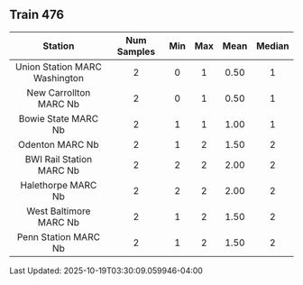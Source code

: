 ## Train 476

| Station | Num Samples | Min | Max | Mean | Median |
| :-----: | :---------: | :-: | :-: | :--: | :----: |
| Union Station MARC Washington | 2 | 0 | 1 | 0.50 | 1 |
| New Carrollton MARC Nb | 2 | 0 | 1 | 0.50 | 1 |
| Bowie State MARC Nb | 2 | 1 | 1 | 1.00 | 1 |
| Odenton MARC Nb | 2 | 1 | 2 | 1.50 | 2 |
| BWI Rail Station MARC Nb | 2 | 2 | 2 | 2.00 | 2 |
| Halethorpe MARC Nb | 2 | 2 | 2 | 2.00 | 2 |
| West Baltimore MARC Nb | 2 | 1 | 2 | 1.50 | 2 |
| Penn Station MARC Nb | 2 | 1 | 2 | 1.50 | 2 |


Last Updated: 2025-10-19T03:30:09.059946-04:00